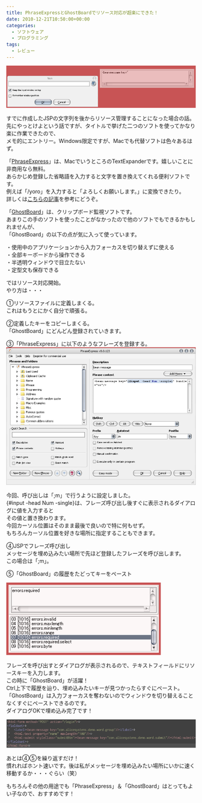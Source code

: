 ```yaml
---
title: PhraseExpressとGhostBoardでリソース対応が超楽にできた！
date: 2010-12-21T10:50:00+00:00
categories:
  - ソフトウェア
  - プログラミング
tags:
  - レビュー
---
```

![app](./app.png)

すでに作成したJSPの文字列を後からリソース管理することになった場合の話。  
先にやっとけよという話ですが、タイトルで挙げた二つのソフトを使ってかなり楽に作業できたので、  
メモ的にエントリー。Windows限定ですが、Macでも代替ソフトは色々あるはず。

「[PhraseExpress][1]」は、MacでいうところのTextExpanderです。嬉しいことに非商用なら無料。  
あらかじめ登録した省略語を入力すると文字を置き換えてくれる便利ソフトです。  
例えば「/yoro」を入力すると「よろしくお願いします。」に変換できたり。  
詳しくは[こちらの記事][2]を参考にどうぞ。

「[GhostBoard][3]」は、クリップボード監視ソフトです。  
あまりこの手のソフトを使ったことがなかったので他のソフトでもできるかもしれませんが、  
「GhostBoard」の以下の点が気に入って使っています。

・使用中のアプリケーションから入力フォーカスを切り替えずに使える  
・全部キーボードから操作できる  
・半透明ウィンドウで目立たない  
・定型文も保存できる

ではリソース対応開始。  
やり方は・・・

①リソースファイルに定義しまくる。  
これはもうとにかく自分で頑張る。

②定義したキーをコピーしまくる。  
「GhostBoard」にどんどん登録されていきます。

③「PhraseExpress」に以下のようなフレーズを登録する。  
![PhraseExpress](./pe.png)

今回、呼び出しは「;m」で行うように設定しました。  
{#input -head Num -single}は、フレーズ呼び出し後すぐに表示されるダイアログに値を入力すると  
その値と置き換わります。  
今回カーソル位置はそのまま最後で良いので特に何もせず。  
もちろんカーソル位置を好きな場所に指定することもできます。

④JSPでフレーズ呼び出し  
メッセージを埋め込みたい場所で先ほど登録したフレーズを呼び出します。  
この場合は「;m」。

⑤「GhostBoard」の履歴をたどってキーをペースト  

![GhostBoard](./gb.png)

フレーズを呼び出すとダイアログが表示されるので、テキストフィールドにリソースキーを入力します。  
この時に「GhostBoard」が活躍！  
Ctrl上下で履歴を辿り、埋め込みたいキーが見つかったらすぐにペースト。  
「GhostBoard」は入力フォーカスを奪わないのでウィンドウを切り替えることなくすぐにペーストできるのです。  
ダイアログOKで埋め込み完了です！

![GhostBoard](./jsp.png)

あとは④⑤を繰り返すだけ！  
慣れればホント速いです。後は私がメッセージを埋め込みたい場所にいかに速く移動するか・・・ぐらい（笑）

もちろんその他の用途でも「PhraseExpress」＆「GhostBoard」はとってもよい子なので、おすすめです！

 [1]: http://www.phraseexpress.com/
 [2]: http://yoshikazuasada.biz/note/tools/2536
 [3]: http://code.google.com/p/kusu/wiki/GhostBoard
